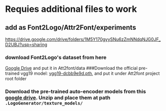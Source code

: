 # Requies additional files to work 
## add as Font2Logo/Attr2Font/experiments
  https://drive.google.com/drive/folders/1M5Y170gyySNu6zZmNNdqNJG0JF_D2UBJ?usp=sharing
### download Font2Logo's dataset from here 
  [Google Drive](https://drive.google.com/file/d/1TTqAklfsAp6KOPxCVl2jktH8kN4lEmI_/view?usp=sharing) and put it in Att2font/data
###Download the official pre-trained vgg19 model: [vgg19-dcbb9e9d.pth](https://download.pytorch.org/models/vgg19-dcbb9e9d.pth), and put it under Att2font project root folder
### Download the pre-trained auto-encoder models from this [google drive](https://drive.google.com/file/d/13n_YJ6J8lIvF-liWFeJY35nXsZM-5vTZ/view?usp=sharing). Unzip and place them at path `.LogoGenerator/texture_models/`
